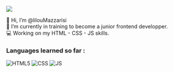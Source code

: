 [<img src="https://user-images.githubusercontent.com/106556634/209852778-f807344e-239a-4d9d-8317-17f0905802b0.png">](https://www.linkedin.com/in/lisa-mazzarisi/)

👋 Hi, I’m @lilouMazzarisi \
🌱 I’m currently in training to become a junior frontend developper. \
💻 Working on my HTML - CSS - JS skills.

### Languages learned so far : 
![HTML5](https://user-images.githubusercontent.com/106556634/209854256-82056c95-2e85-46f2-8be9-81e6dd7ecc2b.png)
![CSS](https://user-images.githubusercontent.com/106556634/209854235-0d93b137-5e12-459c-9a66-1c3ecf0b4315.png)
![JS](https://user-images.githubusercontent.com/106556634/209854314-3af0564f-d4d1-41da-a789-399712f1af01.png)
